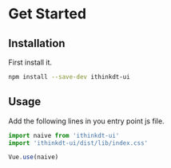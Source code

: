# Get Started

## Installation

First install it.

```bash
npm install --save-dev ithinkdt-ui
```

## Usage

Add the following lines in you entry point js file.

```js
import naive from 'ithinkdt-ui'
import 'ithinkdt-ui/dist/lib/index.css'

Vue.use(naive)
```
